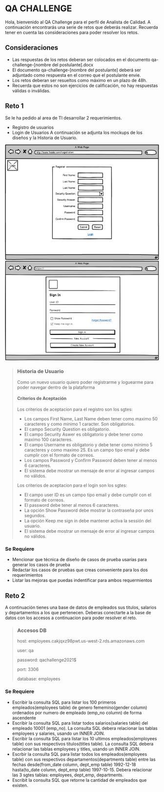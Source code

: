 # QA CHALLENGE

Hola, bienvenido al QA Challenge para el perfil de Analista de Calidad. A continuación encontrarás una serie de retos que deberás realizar.
Recuerda tener en cuenta las consideraciones para poder resolver los retos.

## Consideraciones
* Las respuestas de los retos deberan ser colocados en el documento qa-challenge-[nombre del postulante].docx
* El documento qa-challenge-[nombre del postulante] deberá ser adjuntado como respuesta en el correo que el postulante envie.
* Los retos deberan ser resueltos como máximo en un plazo de 48h.
* Recuerda que estos no son ejercicios de calificación, no hay respuestas válidas o inválidas.

## Reto 1

Se le ha pedido al area de TI desarrollar 2 requerimientos.
* Registro de usuarios
* Login de Usuarios
A continuación se adjunta los mockups de los diseños y la Historia de Usuario.

![registro](/registration.png) 
![login](/login.png)

> ### Historia de Usuario
> Como un nuevo usuario quiero poder registrarme y loguearme para poder navegar dentro de la plataforma
> #### Criterios de Aceptación
> Los criterios de aceptacion para el registro son los sgtes:
> * Los campos First Name, Last Name deben tener como maximo 50 caracteres y como minimo 1 caracter. Son obligatorios.
> * El campo Security Question es obligatorio.
> * El campo Security Aswer es obligatorio y debe tener como maximo 100 caracteres.
> * El campo Username es obligatorio y debe tener como minimo 5 caracteres y como maximo 25. Es un campo tipo email y debe cumplir con el formato de correos.
> * Los campos Password y Confirm Password deben tener al menos 6 caracteres.
> * El sistema debe mostrar un mensaje de error al ingresar campos no válidos.
> 
> Los criterios de aceptacion para el login son los sgtes:
> * El campo user ID es un campo tipo email y debe cumplir con el formato de correos.
> * El password debe tener al menos 6 caracteres.
> * La opción Show Password debe mostrar la contraseña por unos segundos.
> * La opción Keep me sign in debe mantener activa la sessión del usuario.
> * El sistema debe mostrar un mensaje de error al ingresar campos no válidos.

  ### Se Requiere
  * Mencionar que técnica de diseño de casos de prueba usarías para generar los casos de prueba
  * Redactar los casos de pruebas que creas conveniente para los dos requerimientos
  * Listar las mejoras que puedas indentificar para ambos requermientos

## Reto 2

A continuación tienes una base de datos de empleados sus titulos, salarios y departamentos a los que pertenecen. Deberas conectarte a la base de datos con los accesos a continuacion para poder resolver el reto.

> ### Accesos DB
> host: employees.cakjqxz98pwt.us-west-2.rds.amazonaws.com
> 
> user: qa
> 
> password: qachallenge2021$
> 
> port: 3306
> 
> database: employees

  ### Se Requiere
  * Escribir la consulta SQL para listar los 100 primeros empleados(employees table) de genero fememino(gender column) ordenados por numero de empleado (emp_no column) de forma ascendente
  * Escribir la consulta SQL para listar todos salarios(salaries table) del empleado 10001 (emp_no). La consulta SQL debera relacionar las tablas employees y salaries, usando un INNER JOIN.
  * Escribir la consulta SQL para listar los 10 ultimos empleados(employees table) con sus respectivos titulos(titles table). La consulta SQL debera relacionar las tablas employees y titles, usando un INNER JOIN.
  * Escrbir la consulta SQL para listar todos los empleados(employees table) con sus respectivos departamentos(departments table) entre las fechas desde(from_date column, dept_emp table) 1992-12-18 hasta(to_date column, dept_emp table) 1997-10-15. Debera relacionar las 3 sgtes tablas: employees, dept_emp, departments.
  * Escribit la consulta SQL que retorne la cantidad de empleados que existen.
  









